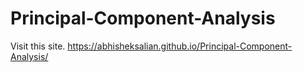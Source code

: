 # Principal-Component-Analysis
Visit this site.
 https://abhisheksalian.github.io/Principal-Component-Analysis/
